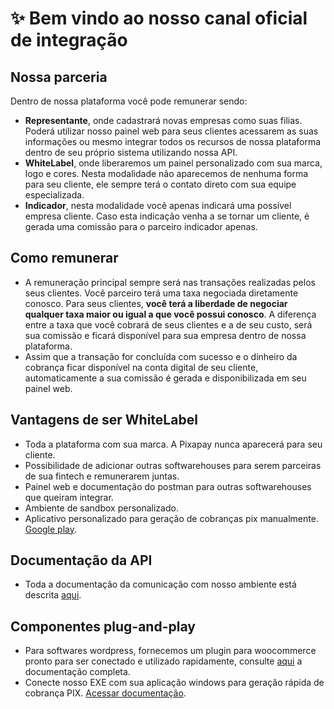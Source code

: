 # ✨ Bem vindo ao nosso canal oficial de integração

## Nossa parceria
Dentro de nossa plataforma você pode remunerar sendo:
- **Representante**, onde cadastrará novas empresas como suas filias. Poderá utilizar nosso painel web para seus clientes acessarem as suas informações ou mesmo integrar todos os recursos de nossa plataforma dentro de seu próprio sistema utilizando nossa API. 
- **WhiteLabel**, onde liberaremos um painel personalizado com sua marca, logo e cores. Nesta modalidade não aparecemos de nenhuma forma para seu cliente, ele sempre terá o contato direto com sua equipe especializada.
- **Indicador**, nesta modalidade você apenas indicará uma possível empresa cliente. Caso esta indicação venha a se tornar um cliente, é gerada uma comissão para o parceiro indicador apenas.

## Como remunerar
- A remuneração principal sempre será nas transações realizadas pelos seus clientes. Você parceiro terá uma taxa negociada diretamente conosco. Para seus clientes, **você terá a liberdade de negociar qualquer taxa maior ou igual a que você possui conosco**. A diferença entre a taxa que você cobrará de seus clientes e a de seu custo, será sua comissão e ficará disponível para sua empresa dentro de nossa plataforma.
- Assim que a transação for concluída com sucesso e o dinheiro da cobrança ficar disponível na conta digital de seu cliente, automaticamente a sua comissão é gerada e disponibilizada em seu painel web.

## Vantagens de ser WhiteLabel
- Toda a plataforma com sua marca. A Pixapay nunca aparecerá para seu cliente.
- Possibilidade de adicionar outras softwarehouses para serem parceiras de sua fintech e remunerarem juntas.
- Painel web e documentação do postman para outras softwarehouses que queiram integrar.
- Ambiente de sandbox personalizado.
- Aplicativo personalizado para geração de cobranças pix manualmente. [Google play](https://play.google.com/store/apps/details?id=br.com.mercurioapp.pixapay&hl=en_US).

## Documentação da API
- Toda a documentação da comunicação com nosso ambiente está descrita [aqui](https://documenter.getpostman.com/view/3333877/2s9YXb8Qri).

## Componentes plug-and-play
- Para softwares wordpress, fornecemos um plugin para woocommerce pronto para ser conectado e utilizado rapidamente, consulte [aqui](https://github.com/Pixapay77/Plugin-Woocommerce) a documentação completa.
- Conecte nosso EXE com sua aplicação windows para geração rápida de cobrança PIX. [Acessar documentação](https://github.com/Douglas09/Pixapay-Fintech).
